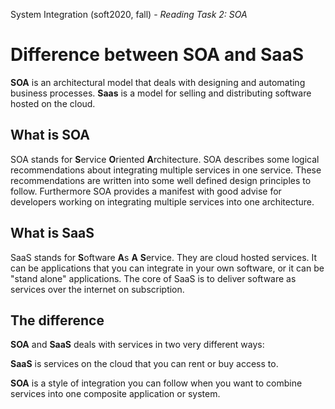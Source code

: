 System Integration (soft2020, fall)  -  _Reading Task 2: SOA_

# Difference between **SOA** and **SaaS**

**SOA** is an architectural model that deals with designing and automating business processes. **Saas** is a model for selling and distributing software hosted on the cloud.


## What is SOA

SOA stands for **S**ervice **O**riented **A**rchitecture. SOA  describes some logical recommendations about integrating multiple services in one service. These recommendations are written into some well defined design principles to follow. Furthermore SOA provides a manifest with good advise for developers working on integrating multiple services into one architecture.


## What is SaaS

SaaS stands for **S**oftware **A**s **A** **S**ervice. They are cloud hosted services. It can be applications that you can integrate in your own software, or it can be "stand alone" applications. The core of SaaS is to deliver software as services over the internet on subscription.

## The difference

**SOA** and **SaaS** deals with services in two very different ways:

**SaaS** is services on the cloud that you can rent or buy access to.

**SOA** is a style of integration you can follow when you want to combine services into one composite application or system.
